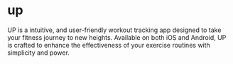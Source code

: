 # up
UP is a intuitive, and user-friendly workout tracking app designed to take your fitness journey to new heights. Available on both iOS and Android, UP is crafted to enhance the effectiveness of your exercise routines with simplicity and power.
